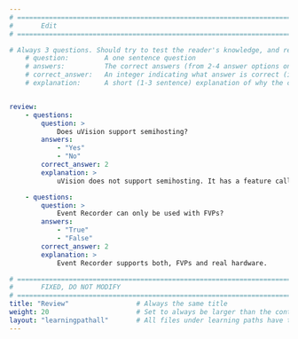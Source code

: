 ```yaml
---
# ================================================================================
#       Edit
# ================================================================================

# Always 3 questions. Should try to test the reader's knowledge, and reinforce the key points you want them to remember.
    # question:         A one sentence question
    # answers:          The correct answers (from 2-4 answer options only). Should be surrounded by quotes.
    # correct_answer:   An integer indicating what answer is correct (index starts from 0)
    # explanation:      A short (1-3 sentence) explanation of why the correct answer is correct. Can add aditional context if desired


review:
    - questions:
        question: >
            Does uVision support semihosting?
        answers:
            - "Yes"
            - "No"
        correct_answer: 2
        explanation: >
            uVision does not support semihosting. It has a feature called Event Recorder for printf functionality.

    - questions:
        question: >
            Event Recorder can only be used with FVPs?
        answers:
            - "True"
            - "False"
        correct_answer: 2
        explanation: >
            Event Recorder supports both, FVPs and real hardware.

# ================================================================================
#       FIXED, DO NOT MODIFY
# ================================================================================
title: "Review"                 # Always the same title
weight: 20                      # Set to always be larger than the content in this path
layout: "learningpathall"       # All files under learning paths have this same wrapper
---
```

